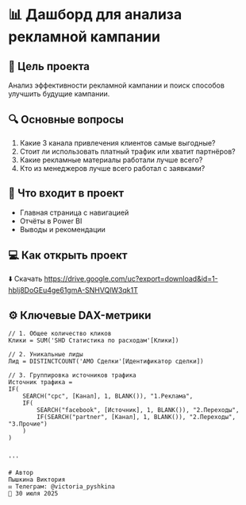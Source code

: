 # 📊 Дашборд для анализа рекламной кампании

## 🎯 Цель проекта
Анализ эффективности рекламной кампании и поиск способов улучшить будущие кампании.

## 🔍 Основные вопросы
1. Какие 3 канала привлечения клиентов самые выгодные?
2. Стоит ли использовать платный трафик или хватит партнёров?
3. Какие рекламные материалы работали лучше всего?
4. Кто из менеджеров лучше всего работал с заявками?

## 📂 Что входит в проект
- Главная страница с навигацией
- Отчёты в Power BI
- Выводы и рекомендации

## 💻 Как открыть проект
⬇️ Скачать https://drive.google.com/uc?export=download&id=1-hblj8DoGEu4ge61gmA-SNHVQlW3qk1T


## ⚙️ Ключевые DAX-метрики
```dax
// 1. Общее количество кликов
Клики = SUM('SHD Статистика по расходам'[Клики])

// 2. Уникальные лиды
Лид = DISTINCTCOUNT('AMO Сделки'[Идентификатор сделки])

// 3. Группировка источников трафика
Источник трафика = 
IF(
    SEARCH("cpc", [Канал], 1, BLANK()), "1.Реклама",
    IF(
        SEARCH("facebook", [Источник], 1, BLANK()), "2.Переходы",
        IF(SEARCH("partner", [Канал], 1, BLANK()), "2.Переходы", "3.Прочие")
    )
)


'''

# Автор
Пышкина Виктория
✉️ Телеграм: @victoria_pyshkina
📅 30 июля 2025
